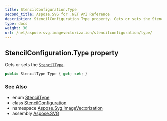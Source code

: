 ```yaml
---
title: StencilConfiguration.Type
second_title: Aspose.SVG for .NET API Reference
description: StencilConfiguration Type property. Gets or sets the StencilType
type: docs
weight: 30
url: /net/aspose.svg.imagevectorization/stencilconfiguration/type/
---
```

## StencilConfiguration.Type property

Gets or sets the [`StencilType`](../../stenciltype/).

```csharp
public StencilType Type { get; set; }
```

### See Also

* enum [StencilType](../../stenciltype/)
* class [StencilConfiguration](../)
* namespace [Aspose.Svg.ImageVectorization](../../../aspose.svg.imagevectorization/)
* assembly [Aspose.SVG](../../../)
